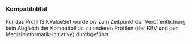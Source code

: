 ### Kompatibilität

Für das Profil ISiKValueSet wurde bis zum Zeitpunkt der Veröffentlichung kein Abgleich der Kompatibilität zu anderen Profilen (der KBV und der Medizininformatik-Initiative) durchgeführt.